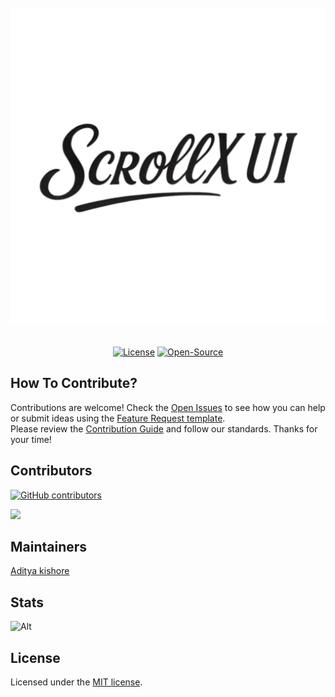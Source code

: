 <div align="center">
	<br>
	<br>
    <picture>
      <source media="(prefers-color-scheme: light)" srcset="src/svg/Scrollxw.svg">
      <source media="(prefers-color-scheme: dark)" srcset="src/svg/Scrollxd.svg">
      <img src="src/svg/Scrollxw.svg" alt="ScrollX UI logo" width="1000">
    </picture>
	<br>
	<br>
</div>
<br />

<div align="center">
  <a href="https://github.com/Adityakishore0/ScrollX-UI/blob/main/LICENSE.md"><img alt="License" src="https://img.shields.io/badge/License-MIT-red.svg"></a>
  <a href="https://github.com/Adityakishore0/ScrollX-UI/blob/main/CONTRIBUTING.md"><img alt="Open-Source" src="https://img.shields.io/badge/Open-Source-red.svg"></a>
</div>

## How To Contribute?

Contributions are welcome! Check the [Open Issues](https://github.com/Adityakishore0/ScrollX-UI/issues) to see how you can help or submit ideas using the [Feature Request template](https://github.com/Adityakishore0/ScrollX-UI/issues/new?template=2-feature-request.yml).</br>
Please review the [Contribution Guide](https://github.com/Adityakishore0/ScrollX-UI/blob/main/CONTRIBUTING.md) and follow our standards. Thanks for your time!

## Contributors

[![GitHub contributors](https://img.shields.io/github/contributors/Adityakishore0/ScrollX-UI)](https://github.com/Adityakishore0/ScrollX-UI/graphs/contributors)

<a href="https://github.com/Adityakishore0/ScrollX-UI/graphs/contributors">  
  <img src="https://contrib.rocks/image?repo=Adityakishore0/ScrollX-UI&random=476" />  
</a>  
  
  
## Maintainers

[Aditya kishore](https://github.com/Adityakishore0)

## Stats

![Alt](https://repobeats.axiom.co/api/embed/15619c3dbdb1173fd11f6c159b23c8d684e88370.svg "Repobeats analytics image")

## License

Licensed under the [MIT license](https://github.com/Adityakishore0/ScrollX-UI/blob/main/LICENSE.md).
